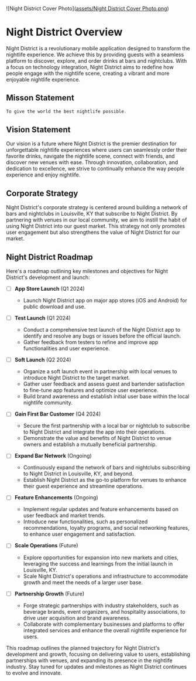 ![Night District Cover Photo]([assets/Night District Cover Photo.png](https://github.com/Night-District/.github/blob/cc5556fc97faede78a99c38662fcda709d817bb5/assets/Night%20District%20Cover%20Photo.png))

# Night District Overview

Night District is a revolutionary mobile application designed to transform the nightlife experience. We achieve this by providing guests with a seamless platform to discover, explore, and order drinks at bars and nightclubs. With a focus on technology integration, Night District aims to redefine how people engage with the nightlife scene, creating a vibrant and more enjoyable nightlife experience.

## Misson Statement 

```dart
To give the world the best nightlife possible.
```

## Vision Statement

Our vision is a future where Night District is the premier destination for unforgettable nightlife experiences where users can seamlessly order their favorite drinks, navigate the nightlife scene, connect with friends, and discover new venues with ease. Through innovation, collaboration, and dedication to excellence, we strive to continually enhance the way people experience and enjoy nightlife.

## Corporate Strategy

Night District's corporate strategy is centered around building a network of bars and nightclubs in Louisville, KY that subscribe to Night District. By partnering with venues in our local community, we aim to instill the habit of using Night District into our guest market. This strategy not only promotes user engagement but also strengthens the value of Night District for our market.

## Night District Roadmap

Here's a roadmap outlining key milestones and objectives for Night District's development and launch:

- [ ] **App Store Launch** (Q1 2024)
  - Launch Night District app on major app stores (iOS and Android) for public download and use.

- [ ] **Test Launch** (Q1 2024)
  - Conduct a comprehensive test launch of the Night District app to identify and resolve any bugs or issues before the official launch.
  - Gather feedback from testers to refine and improve app functionalities and user experience.

- [ ] **Soft Launch** (Q2 2024)
  - Organize a soft launch event in partnership with local venues to introduce Night District to the target market.
  - Gather user feedback and assess guest and bartender satisfaction to fine-tune app features and optimize user experience.
  - Build brand awareness and establish initial user base within the local nightlife community.

- [ ] **Gain First Bar Customer** (Q4 2024)
  - Secure the first partnership with a local bar or nightclub to subscribe to Night District and integrate the app into their operations.
  - Demonstrate the value and benefits of Night District to venue owners and establish a mutually beneficial partnership.

- [ ] **Expand Bar Network** (Ongoing)
  - Continuously expand the network of bars and nightclubs subscribing to Night District in Louisville, KY, and beyond.
  - Establish Night District as the go-to platform for venues to enhance their guest experience and streamline operations.

- [ ] **Feature Enhancements** (Ongoing)
  - Implement regular updates and feature enhancements based on user feedback and market trends.
  - Introduce new functionalities, such as personalized recommendations, loyalty programs, and social networking features, to enhance user engagement and satisfaction.

- [ ] **Scale Operations** (Future)
  - Explore opportunities for expansion into new markets and cities, leveraging the success and learnings from the initial launch in Louisville, KY.
  - Scale Night District's operations and infrastructure to accommodate growth and meet the needs of a larger user base.

- [ ] **Partnership Growth** (Future)
  - Forge strategic partnerships with industry stakeholders, such as beverage brands, event organizers, and hospitality associations, to drive user acquisition and brand awareness.
  - Collaborate with complementary businesses and platforms to offer integrated services and enhance the overall nightlife experience for users.

This roadmap outlines the planned trajectory for Night District's development and growth, focusing on delivering value to users, establishing partnerships with venues, and expanding its presence in the nightlife industry. Stay tuned for updates and milestones as Night District continues to evolve and innovate.

<!--

**Here are some ideas to get you started:**

🙋‍♀️ A short introduction - what is your organization all about?
🌈 Contribution guidelines - how can the community get involved?
👩‍💻 Useful resources - where can the community find your docs? Is there anything else the community should know?
🍿 Fun facts - what does your team eat for breakfast?
🧙 Remember, you can do mighty things with the power of [Markdown](https://docs.github.com/github/writing-on-github/getting-started-with-writing-and-formatting-on-github/basic-writing-and-formatting-syntax)
-->
